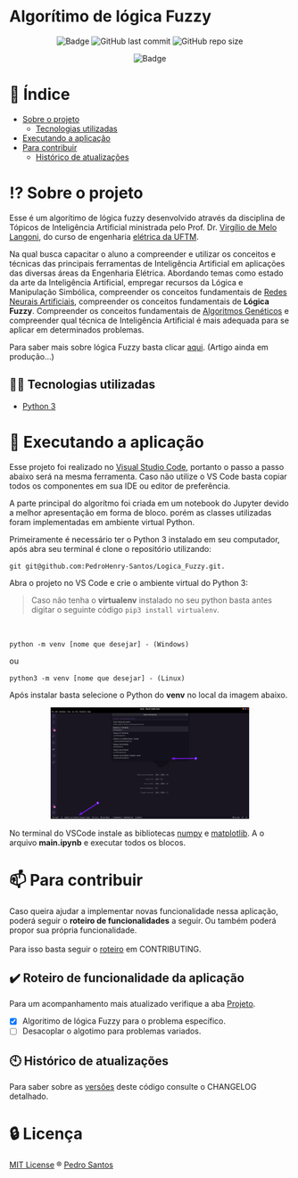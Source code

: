 # Algorítimo de lógica Fuzzy

<div align="center">

![Badge](https://img.shields.io/github/license/PedroHenry-Santos/Logica_Fuzzy?style=flat&label=LICENSE&color=FFC300&labelColor=000000)
![GitHub last commit](https://img.shields.io/github/last-commit/PedroHenry-Santos/letmeask?color=FFC300&style=flat&labelColor=000000)
![GitHub repo size](https://img.shields.io/github/repo-size/Pedrohenry-Santos/letmeask?color=FFC300&labelColor=000000)

![Badge](https://img.shields.io/badge/Python-v3.8.10-blue?style=flat&color=298BF9&labelColor=000000&logo=Python)

</div>


# :page_with_curl: Índice

* [Sobre o projeto](#interrobang-sobre-o-projeto)
  - [Tecnologias utilizadas](#-tecnologias-utilizadas)
* [Executando a aplicação](#rocket-executando-a-aplicação)
* [Para contribuir](#mailbox-para-contribuir)
  - [Histórico de atualizações](#clock10-histórico-de-atualizações)

# :interrobang: Sobre o projeto

Esse é um algorítimo de lógica fuzzy desenvolvido através da disciplina de Tópicos de Inteligência Artificial ministrada pelo Prof. Dr. [Virgílio de Melo Langoni](http://buscatextual.cnpq.br/buscatextual/visualizacv.do;jsessionid=960683E50343F9D09B9E526B19CF587D.buscatextual_0), do curso de engenharia [elétrica da UFTM](http://www.uftm.edu.br/engenharia-eletrica).

Na qual busca capacitar o aluno a compreender e utilizar os conceitos e técnicas das principais ferramentas de Inteligência Artificial em aplicações das diversas áreas da Engenharia Elétrica. Abordando temas como estado da arte da Inteligência Artificial, empregar recursos da Lógica e Manipulação Simbólica, compreender os conceitos fundamentais de [Redes Neurais Artificiais](), compreender os conceitos fundamentais de **Lógica Fuzzy**. Compreender os conceitos fundamentais de [Algoritmos Genéticos]() e compreender qual técnica de Inteligência Artificial é mais adequada para se aplicar em determinados problemas.

Para saber mais sobre lógica Fuzzy basta clicar [aqui](). (Artigo ainda em produção...)

## 🧑‍💻 Tecnologias utilizadas

- [Python 3](https://www.python.org/)

# :rocket: Executando a aplicação

Esse projeto foi realizado no [Visual Studio Code](https://code.visualstudio.com/), portanto o passo a passo abaixo será na mesma ferramenta. Caso não utilize o VS Code basta copiar todos os componentes em sua IDE ou editor de preferência.

A parte principal do algorítmo foi criada em um notebook do Jupyter devido a melhor apresentação em forma de bloco. porém as classes utilizadas foram implementadas em ambiente virtual Python.

Primeiramente é necessário ter o Python 3 instalado em seu computador, após abra seu terminal é clone o repositório utilizando:

    git git@github.com:PedroHenry-Santos/Logica_Fuzzy.git.

Abra o projeto no VS Code e crie o ambiente virtual do Python 3:

> Caso não tenha o **virtualenv** instalado no seu python basta antes digitar o seguinte código `pip3 install virtualenv`.

<br/>

    python -m venv [nome que desejar] - (Windows)

ou

    python3 -m venv [nome que desejar] - (Linux)

Após instalar basta selecione o Python do **venv** no local da imagem abaixo.

<div align="center">
  <img src=".github/exemplo.png" with="400" height="200"/>
</div>

No terminal do VSCode instale as bibliotecas [numpy](https://numpy.org/install/) e [matplotlib](https://matplotlib.org/stable/users/installing.html). A o arquivo **main.ipynb** e executar todos os blocos.

# :mailbox: Para contribuir

Caso queira ajudar a implementar novas funcionalidade nessa aplicação, poderá seguir o **roteiro de funcionalidades** a seguir. Ou também poderá propor sua própria funcionalidade.<br/><br/>
Para isso basta seguir o [roteiro](https://github.com/PedroHenry-Santos/Logica_Fuzzy/blob/main/CONTRIBUTING.md) em CONTRIBUTING.

## :heavy_check_mark: Roteiro de funcionalidade da aplicação

Para um acompanhamento mais atualizado verifique a aba [Projeto](https://github.com/PedroHenry-Santos/Logica_Fuzzy/projects/1).

- [x] Algoritimo de lógica Fuzzy para o problema específico.
- [ ] Desacoplar o algotimo para problemas variados.

## :clock10: Histórico de atualizações

Para saber sobre as [versões](https://github.com/PedroHenry-Santos/Logica_Fuzzy/releases) deste código consulte o CHANGELOG detalhado.

# :lock: Licença

[MIT License](https://github.com/PedroHenry-Santos/Logica_Fuzzy/blob/main/LICENCE.md) ® [Pedro Santos](https://github.com/PedroHenry-Santos)
